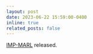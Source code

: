 ```yaml
---
layout: post
date: 2023-06-22 15:59:00-0400
inline: true
related_posts: false
---
```


[IMP-MARL](https://github.com/moratodpg/imp_marl) released.
